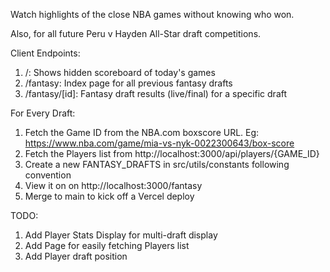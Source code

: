 Watch highlights of the close NBA games without knowing who won.

Also, for all future Peru v Hayden All-Star draft competitions.

Client Endpoints:

1. /: Shows hidden scoreboard of today's games
2. /fantasy: Index page for all previous fantasy drafts
3. /fantasy/[id]: Fantasy draft results (live/final) for a specific draft

For Every Draft:

1. Fetch the Game ID from the NBA.com boxscore URL. Eg: https://www.nba.com/game/mia-vs-nyk-0022300643/box-score
2. Fetch the Players list from http://localhost:3000/api/players/{GAME_ID}
3. Create a new FANTASY_DRAFTS in src/utils/constants following convention
4. View it on on http://localhost:3000/fantasy
5. Merge to main to kick off a Vercel deploy

TODO:
1. Add Player Stats Display for multi-draft display
2. Add Page for easily fetching Players list
3. Add Player draft position
